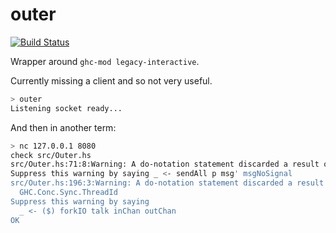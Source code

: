 # outer

[![Build Status](https://travis-ci.org/rob-b/outer.png)](https://travis-ci.org/rob-b/outer)

Wrapper around `ghc-mod legacy-interactive`.

Currently missing a client and so not very useful.

```sh
> outer
Listening socket ready...
```

And then in another term:

```sh
> nc 127.0.0.1 8080
check src/Outer.hs
src/Outer.hs:71:8:Warning: A do-notation statement discarded a result of type Int
Suppress this warning by saying _ <- sendAll p msg' msgNoSignal
src/Outer.hs:196:3:Warning: A do-notation statement discarded a result of type
  GHC.Conc.Sync.ThreadId
Suppress this warning by saying
  _ <- ($) forkIO talk inChan outChan
OK
```

